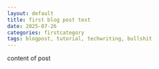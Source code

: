 ```yaml
---
layout: default
title: first blog post test
date: 2025-07-26
categories: firstcategory
tags: blogpost, tutorial, techwriting, bullshit
---
```


content of post

